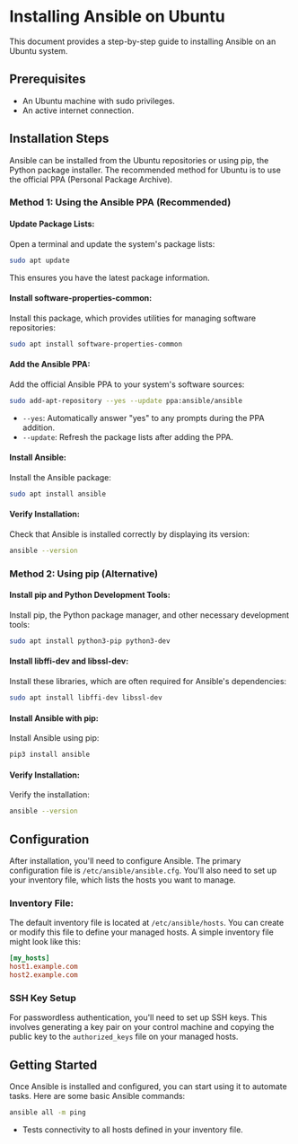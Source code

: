 # Installing Ansible on Ubuntu
This document provides a step-by-step guide to installing Ansible on an Ubuntu system.

## Prerequisites
- An Ubuntu machine with sudo privileges.
- An active internet connection.

## Installation Steps
Ansible can be installed from the Ubuntu repositories or using pip, the Python package installer. The recommended method for Ubuntu is to use the official PPA (Personal Package Archive).

### Method 1: Using the Ansible PPA (Recommended)

#### Update Package Lists:
Open a terminal and update the system's package lists:

```bash
sudo apt update
```

This ensures you have the latest package information.

#### Install software-properties-common:
Install this package, which provides utilities for managing software repositories:

```bash
sudo apt install software-properties-common
```

#### Add the Ansible PPA:
Add the official Ansible PPA to your system's software sources:

```bash
sudo add-apt-repository --yes --update ppa:ansible/ansible
```

- `--yes`: Automatically answer "yes" to any prompts during the PPA addition.
- `--update`: Refresh the package lists after adding the PPA.

#### Install Ansible:
Install the Ansible package:

```bash
sudo apt install ansible
```

#### Verify Installation:
Check that Ansible is installed correctly by displaying its version:

```bash
ansible --version
```

### Method 2: Using pip (Alternative)

#### Install pip and Python Development Tools:
Install pip, the Python package manager, and other necessary development tools:

```bash
sudo apt install python3-pip python3-dev
```

#### Install libffi-dev and libssl-dev:
Install these libraries, which are often required for Ansible's dependencies:

```bash
sudo apt install libffi-dev libssl-dev
```

#### Install Ansible with pip:
Install Ansible using pip:

```bash
pip3 install ansible
```

#### Verify Installation:
Verify the installation:

```bash
ansible --version
```

## Configuration
After installation, you'll need to configure Ansible. The primary configuration file is `/etc/ansible/ansible.cfg`. You'll also need to set up your inventory file, which lists the hosts you want to manage.

### Inventory File:
The default inventory file is located at `/etc/ansible/hosts`. You can create or modify this file to define your managed hosts. A simple inventory file might look like this:

```ini
[my_hosts]
host1.example.com
host2.example.com
```

### SSH Key Setup
For passwordless authentication, you'll need to set up SSH keys. This involves generating a key pair on your control machine and copying the public key to the `authorized_keys` file on your managed hosts.

## Getting Started
Once Ansible is installed and configured, you can start using it to automate tasks. Here are some basic Ansible commands:

```bash
ansible all -m ping
```

- Tests connectivity to all hosts defined in your inventory file.

